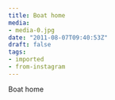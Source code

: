 ```yaml
---
title: Boat home
media:
- media-0.jpg
date: "2011-08-07T09:40:53Z"
draft: false
tags:
- imported
- from-instagram
---
```

Boat home
